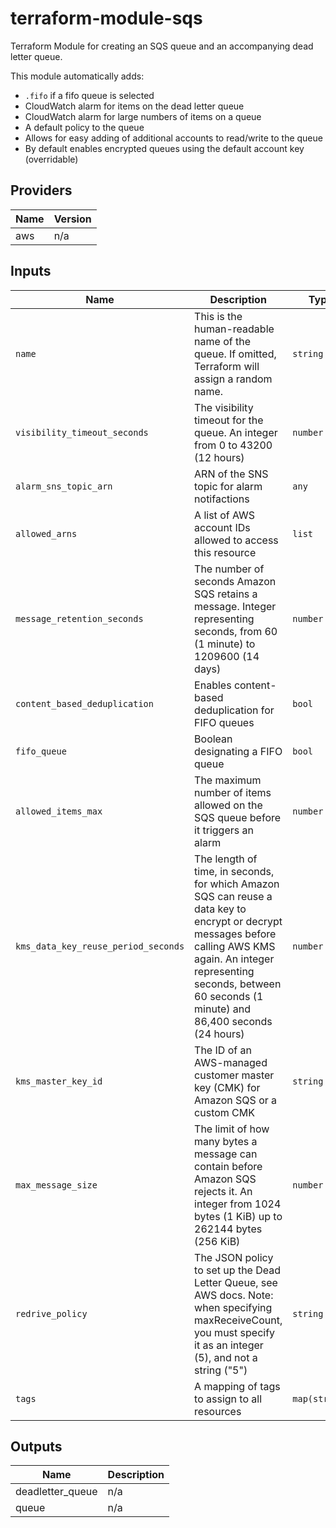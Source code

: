 # terraform-module-sqs

Terraform Module for creating an SQS queue and an accompanying dead letter queue.

This module automatically adds:

- `.fifo` if a fifo queue is selected
- CloudWatch alarm for items on the dead letter queue
- CloudWatch alarm for large numbers of items on a queue
- A default policy to the queue
- Allows for easy adding of additional accounts to read/write to the queue
- By default enables encrypted queues using the default account key (overridable)

## Providers

| Name | Version |
| ---- | ------- |
| aws  | n/a     |

## Inputs

| Name                                | Description                                                                                                                                                                                                                         | Type          | Default           | Required |
| ----------------------------------- | ----------------------------------------------------------------------------------------------------------------------------------------------------------------------------------------------------------------------------------- | ------------- | ----------------- | :------: |
| `name`                              | This is the human-readable name of the queue. If omitted, Terraform will assign a random name.                                                                                                                                      | `string`      | n/a               |   yes    |
| `visibility_timeout_seconds`        | The visibility timeout for the queue. An integer from 0 to 43200 (12 hours)                                                                                                                                                         | `number`      | n/a               |   yes    |
| `alarm_sns_topic_arn`               | ARN of the SNS topic for alarm notifactions                                                                                                                                                                                         | `any`         | n/a               |   yes    |
| `allowed_arns`                      | A list of AWS account IDs allowed to access this resource                                                                                                                                                                           | `list`        | n/a               |   yes    |
| `message_retention_seconds`         | The number of seconds Amazon SQS retains a message. Integer representing seconds, from 60 (1 minute) to 1209600 (14 days)                                                                                                           | `number`      | null              |    no    |
| `content_based_deduplication`       | Enables content-based deduplication for FIFO queues                                                                                                                                                                                 | `bool`        | true              |    no    |
| `fifo_queue`                        | Boolean designating a FIFO queue                                                                                                                                                                                                    | `bool`        | false             |    no    |
| `allowed_items_max`                 | The maximum number of items allowed on the SQS queue before it triggers an alarm                                                                                                                                                    | `number`      | `50`              |    no    |
| `kms_data_key_reuse_period_seconds` | The length of time, in seconds, for which Amazon SQS can reuse a data key to encrypt or decrypt messages before calling AWS KMS again. An integer representing seconds, between 60 seconds (1 minute) and 86,400 seconds (24 hours) | `number`      | `300`             |    no    |
| `kms_master_key_id`                 | The ID of an AWS-managed customer master key (CMK) for Amazon SQS or a custom CMK                                                                                                                                                   | `string`      | `"alias/aws/sqs"` |    no    |
| `max_message_size`                  | The limit of how many bytes a message can contain before Amazon SQS rejects it. An integer from 1024 bytes (1 KiB) up to 262144 bytes (256 KiB)                                                                                     | `number`      | `262144`          |    no    |
| `redrive_policy`                    | The JSON policy to set up the Dead Letter Queue, see AWS docs. Note: when specifying maxReceiveCount, you must specify it as an integer (5), and not a string ("5")                                                                 | `string`      | `""`              |    no    |
| `tags`                              | A mapping of tags to assign to all resources                                                                                                                                                                                        | `map(string)` | `{}`              |    no    |

## Outputs

| Name              | Description |
| ----------------- | ----------- |
| deadletter\_queue | n/a         |
| queue             | n/a         |
